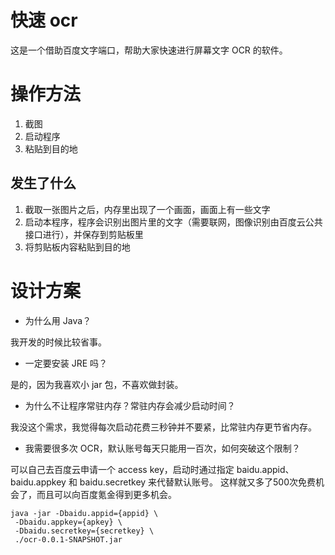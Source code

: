 快速 ocr
=======

这是一个借助百度文字端口，帮助大家快速进行屏幕文字 OCR 的软件。

操作方法
=======

1. 截图
2. 启动程序
3. 粘贴到目的地

发生了什么
--------

1. 截取一张图片之后，内存里出现了一个画面，画面上有一些文字
2. 启动本程序，程序会识别出图片里的文字（需要联网，图像识别由百度云公共接口进行），并保存到剪贴板里
3. 将剪贴板内容粘贴到目的地

设计方案
======

* 为什么用 Java？

我开发的时候比较省事。

* 一定要安装 JRE 吗？

是的，因为我喜欢小 jar 包，不喜欢做封装。

* 为什么不让程序常驻内存？常驻内存会减少启动时间？

我没这个需求，我觉得每次启动花费三秒钟并不要紧，比常驻内存更节省内存。

* 我需要很多次 OCR，默认账号每天只能用一百次，如何突破这个限制？

可以自己去百度云申请一个 access key，启动时通过指定 
baidu.appid、baidu.appkey 和 baidu.secretkey 来代替默认账号。
这样就又多了500次免费机会了，而且可以向百度氪金得到更多机会。

```
java -jar -Dbaidu.appid={appid} \
 -Dbaidu.appkey={apkey} \
 -Dbaidu.secretkey={secretkey} \
 ./ocr-0.0.1-SNAPSHOT.jar
```

